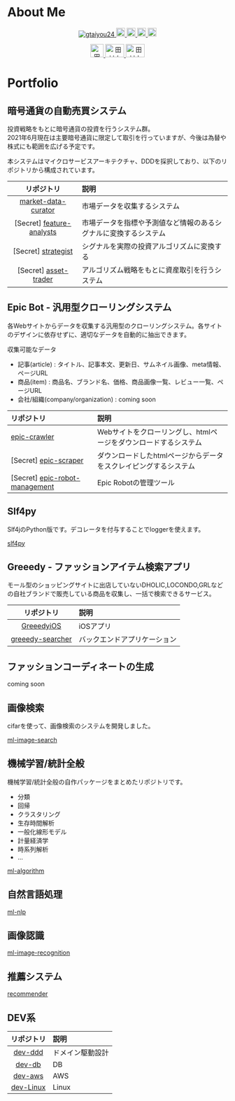 # About Me

<p align="center"> 
  <a href="https://github.com/gtaiyou24/gtaiyou24/">
    <img src="https://komarev.com/ghpvc/?username=gtaiyou24" alt="gtaiyou24" />
  </a>
  <a href="http://twitter.com/tm_taiyo">
    <img height="20" src="https://img.shields.io/twitter/follow/tm_taiyo?label=Twitter&logo=twitter&style=flat" />
  </a>
  <a href="https://github.com/gtaiyou24">
    <img height="20" src="https://img.shields.io/github/followers/gtaiyou24?label=follow&logo=github&style=flat" />
  </a>
  <a href="http://qiita.com/gtaiyou24">
    <img height="20" src="https://qiita-badge.apiapi.app/s/gtaiyou24/posts.svg" />
  </a>
  <a href="http://qiita.com/gtaiyou24">
    <img height="20" src="https://qiita-badge.apiapi.app/s/gtaiyou24/contributions.svg" />
  </a>
</p>

<p align="center">
  <a href="https://www.linkedin.com/in/%E5%A4%A7%E8%80%80-%E7%94%B0%E6%9D%91-a5a028aa/">
    <img src="https://cdn.worldvectorlogo.com/logos/linkedin-icon-2.svg" alt="田村大耀" height="30" width="30" data-canonical-src="https://cdn.worldvectorlogo.com/logos/linkedin-icon-2.svg" style="max-width:100%;">
  </a>
  <a href="https://www.wantedly.com/id/taiyo_tamura">
    <img src="https://d1dlw0u96vqtxd.cloudfront.net/images/home/brand_assets/mark-wantedly@2x.png" alt="田村大耀" height="30" width="43" data-canonical-src="https://d1dlw0u96vqtxd.cloudfront.net/images/home/brand_assets/mark-wantedly@2x.png" style="max-width:100%;">
  </a>
  <a href="https://twitter.com/tm_taiyo">
    <img src="https://seeklogo.com/images/T/twitter-logo-A84FE9258E-seeklogo.com.png" alt="田村大耀" height="30" width="43" data-canonical-src="https://seeklogo.com/images/T/twitter-logo-A84FE9258E-seeklogo.com.png" style="max-width:100%;">
  </a>
</p>

# Portfolio
## 暗号通貨の自動売買システム

投資戦略をもとに暗号通貨の投資を行うシステム群。<br>
2021年6月現在は主要暗号通貨に限定して取引を行っていますが、今後は為替や株式にも範囲を広げる予定です。

本システムはマイクロサービスアーキテクチャ、DDDを採択しており、以下のリポジトリから構成されています。

| リポジトリ | 説明 |
|:------:|:-----|
| [market-data-curator](https://github.com/gtaiyou24/market-data-curator) | 市場データを収集するシステム |
| \[Secret\] [feature-analysts](https://github.com/gtaiyou24/feature-analysts) | 市場データを指標や予測値など情報のあるシグナルに変換するシステム |
| \[Secret\] [strategist](https://github.com/gtaiyou24/strategist) | シグナルを実際の投資アルゴリズムに変換する |
| \[Secret\] [asset-trader](https://github.com/gtaiyou24/asset-trader) | アルゴリズム戦略をもとに資産取引を行うシステム |

## Epic Bot - 汎用型クローリングシステム
各Webサイトからデータを収集する汎用型のクローリングシステム。各サイトのデザインに依存せずに、適切なデータを自動的に抽出できます。

収集可能なデータ

 - 記事(article) : タイトル、記事本文、更新日、サムネイル画像、meta情報、ページURL
 - 商品(item) : 商品名、ブランド名、価格、商品画像一覧、レビュー一覧、ページURL
 - 会社/組織(company/organization) : coming soon

| リポジトリ | 説明 |
|:---------|:-----|
| [epic-crawler](https://github.com/gtaiyou24/epic-crawler) | Webサイトをクローリングし、htmlページをダウンロードするシステム |
| \[Secret\] [epic-scraper](https://github.com/gtaiyou24/epic-scraper) | ダウンロードしたhtmlページからデータをスクレイピングするシステム |
| \[Secret\] [epic-robot-management](https://github.com/gtaiyou24/epic-robot-management) | Epic Robotの管理ツール |

## Slf4py
Slf4jのPython版です。デコレータを付与することでloggerを使えます。

[slf4py](https://github.com/gtaiyou24/slf4py)

## Greeedy - ファッションアイテム検索アプリ
モール型のショッピングサイトに出店していないDHOLIC,LOCONDO,GRLなどの自社ブランドで販売している商品を収集し、一括で検索できるサービス。

| リポジトリ | 説明 |
|:--------:|:-----|
| [GreeedyiOS](https://github.com/gtaiyou24/GreeedyiOS) | iOSアプリ |
| [greeedy-searcher](https://github.com/gtaiyou24/greeedy-searcher) | バックエンドアプリケーション |

## ファッションコーディネートの生成
coming soon

## 画像検索
cifarを使って、画像検索のシステムを開発しました。

[ml-image-search](https://github.com/gtaiyou24/ml-image-search)

## 機械学習/統計全般
機械学習/統計全般の自作パッケージをまとめたリポジトリです。

 - 分類
 - 回帰
 - クラスタリング
 - 生存時間解析
 - 一般化線形モデル
 - 計量経済学
 - 時系列解析
 - ...

[ml-algorithm](https://github.com/gtaiyou24/ml-algorithm)

## 自然言語処理
[ml-nlp](https://github.com/gtaiyou24/ml-nlp)

## 画像認識
[ml-image-recognition](https://github.com/gtaiyou24/ml-image-recognition)

## 推薦システム
[recommender](https://github.com/gtaiyou24/recommender)

## DEV系

| リポジトリ | 説明 |
|:------:|:-----|
| [dev-ddd](https://github.com/gtaiyou24/dev-ddd) | ドメイン駆動設計 |
| [dev-db](https://github.com/gtaiyou24/dev-db) | DB |
| [dev-aws](https://github.com/gtaiyou24/dev-aws) | AWS |
| [dev-Linux](https://github.com/gtaiyou24/dev-Linux) | Linux |
